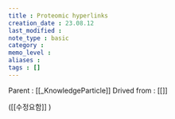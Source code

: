 ```yaml
---
title : Proteomic hyperlinks
creation_date : 23.08.12
last_modified :
note_type : basic
category :
memo_level :
aliases : 
tags : []
---
```


Parent : [[_KnowledgeParticle]]
Drived from : [[]]

([[수정요함]] )
